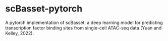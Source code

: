 # scBasset-pytorch

A pytorch implementation of scBasset: a deep learning model for predicting transcription factor binding sites from single-cell ATAC-seq data (Yuan and Kelley, 2022).